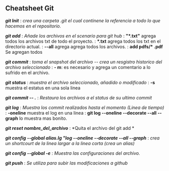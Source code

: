 ## Cheatsheet Git
***git Init*** 
 : *crea una carpeta .git el cual continene la referencia a todo lo que hacemos en el repositorio.*

***git add*** 
 : *Añade los archivos en el scenario para git hub*
 : **"\*.txt"** agrega todos los archivos txt de todo el proyecto.
 : **\*.txt** agrega todos los txt en el directorio actual.
 : **--all** agrega agrega todos los archivos.
 : **add pdfs/\* .pdf** Se agregan todos 

***git commit*** 
 : *toma el snapshot del archivo -- crea un resgistro historico del archivo seleccionado*
 : **- m**: es necesario y agrega un comentario a lo sufrido en el archivo.


***git status*** 
 : *muestra el archivo seleccionado, añadido o modificado*
 : **-s** muestra el estatus en una sola linea 

***git commit -- .*** 
 : *Restaura los archivos a el status de su ultimo commit*

***git log*** 
 : *Muestra los commit realizados hasta el momento (Linea de tiempo)*
 : **-oneline** muestra el log en una linea 
 : **git log  --oneline --decorate --all --graph** lo muestra mas bonito.

***git reset nombre_del_archivo*** 
 : *Quita el archivo del git add *

***git config --global alias.lg "log --oneline --decorate --all --graph*** 
 : *crea un shortcourt de la linea largar a la linea corta (crea un alias)*

***git config --global -e*** 
 : *Muestra las configuraciones del archivo.*

***git push*** 
 : *Se utiliza para subir las modificaciones a github*